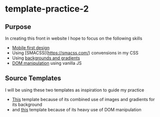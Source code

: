 # template-practice-2

## Purpose
In creating this front in website I hope to focus on the following skills
- [Mobile first design](https://classroom.udacity.com/courses/ud893/lessons/3494350031/concepts/35764085970923)
- Using [SMACSS[(https://smacss.com/) convensions in my CSS
- Using [backgrounds and gradients](https://learn.shayhowe.com/html-css/setting-backgrounds-and-gradients/)
- [DOM manipulation](http://domenlightenment.com/) using vanilla JS

## Source Templates
I will be using these two templates as inspiration to guide my practice
- [This](http://www.free-css.com/free-css-templates/page218/oxygen) template because of its combined use of images and gradients for its background
- and [this](http://www.free-css.com/free-css-templates/page221/estate) template because of its heavy use of DOM manipulation
